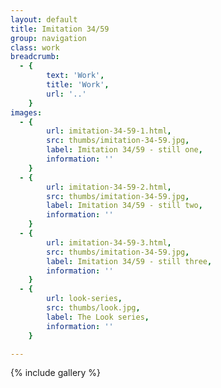 ```yaml
---
layout: default
title: Imitation 34/59
group: navigation
class: work
breadcrumb:
  - {
  		text: 'Work',
  		title: 'Work',
  		url: '..'
	}
images:
  - {
		url: imitation-34-59-1.html, 
		src: thumbs/imitation-34-59.jpg,
		label: Imitation 34/59 - still one,
		information: ''
	}
  - {
		url: imitation-34-59-2.html, 
		src: thumbs/imitation-34-59.jpg,
		label: Imitation 34/59 - still two,
		information: ''
	}
  - {
		url: imitation-34-59-3.html, 
		src: thumbs/imitation-34-59.jpg,
		label: Imitation 34/59 - still three,
		information: ''
	}
  - {
		url: look-series, 
		src: thumbs/look.jpg,
		label: The Look series,
		information: ''
	}

---
```


{% include gallery %}
